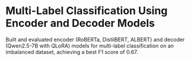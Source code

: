# Multi-Label Classification Using Encoder and Decoder Models
Built and evaluated encoder (RoBERTa, DistilBERT, ALBERT) and decoder (Qwen2.5-7B with QLoRA) models for multi-label classification on an imbalanced dataset, achieving a best F1 score of 0.67.
